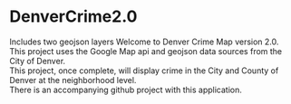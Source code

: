 # DenverCrime2.0
Includes two geojson layers 
Welcome to Denver Crime Map version 2.0.  This project uses the Google Map api and geojson data sources from the City of Denver.  
This project, once complete, will display crime in the City and County of Denver at the neighborhood level.  
There is an accompanying github project with this application.  
